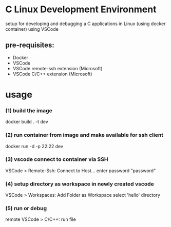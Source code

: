 # C Linux Development Environment

setup for developing and debugging a C applications in Linux (using docker container) using VSCode  

## pre-requisites:
* Docker
* VSCode
* VSCode remote-ssh extension (Microsoft)
* VSCode C/C++ extension (Microsoft)

# usage

### (1) build the image
docker build . -t dev

### (2) run container from image and make available for ssh client
docker run -d -p 22:22 dev

### (3) vscode connect to container via SSH
VSCode > Remote-Ssh: Connect to Host...
enter password "password"

### (4) setup directory as workspace in newly created vscode
VSCode > Workspaces: Add Folder as Workspace select 'hello' directory

### (5) run or debug
remote VSCode > C/C++: run file

